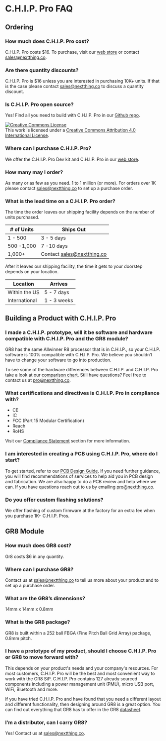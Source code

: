 # C.H.I.P. Pro FAQ

## Ordering

### How much does C.H.I.P. Pro cost?
C.H.I.P. Pro costs $16. To purchase, visit our [web store](https://nextthing.co/pages/store) or contact [sales@nextthing.co](mailto:sales@nextthing.co).

### Are there quantity discounts?
C.H.I.P. Pro is $16 unless you are interested in purchasing 10K+ units. If that is the case please contact [sales@nextthing.co](mailto:sales@nextthing.co) to discuss a quantity discount.

### Is C.H.I.P. Pro open source?
Yes! Find all you need to build with C.H.I.P. Pro in our [Github repo](https://github.com/NextThingCo/CHIP_Pro-Hardware).

<a rel="license" href="http://creativecommons.org/licenses/by/4.0/"><img alt="Creative Commons License" style="border-width:0" src="https://i.creativecommons.org/l/by/4.0/88x31.png" /></a><br />This work is licensed under a <a rel="license" href="http://creativecommons.org/licenses/by/4.0/">Creative Commons Attribution 4.0 International License</a>.

### Where can I purchase C.H.I.P. Pro?
We offer the C.H.I.P. Pro Dev kit and C.H.I.P. Pro in our [web store](https://nextthing.co/pages/store).

###  How many may I order?
As many or as few as you need. 1 to 1 million (or more). For orders over 1K please contact [sales@nextthing.co](mailto:sales@nextthing.co) to set up a purchase order.

### What is the lead time on a C.H.I.P. Pro order?

The time the order leaves our shipping facility depends on the number of units purchased.

| # of Units | Ships Out                  |
|------------|----------------------------|
| 1 - 500    | 3 - 5 days                 |
| 500 -1,000 | 7 -10 days                 |
| 1,000+     | Contact sales@nextthing.co |

After it leaves our shipping facility, the time it gets to your doorstep depends on your location.

| Location | Arrives                 |
|------------|----------------------------|
| Within the US | 5 - 7 days              |
| International | 1 - 3 weeks             |


## Building a Product with C.H.I.P. Pro

###  I made a C.H.I.P. prototype, will it be software and hardware compatible with C.H.I.P. Pro and the GR8 module?

GR8 has the same Allwinner R8 processor that is in C.H.I.P., so your C.H.I.P. software is 100% compatible with C.H.I.P. Pro. We believe you shouldn’t have to change your software to go into production. 

To see some of the hardware differences between C.H.I.P. and C.H.I.P. Pro take a look at our [comparison chart](http://ntc-docs-unstable.surge.sh/chip_pro.html#c-h-i-p-v-c-h-i-p-pro). Still have questions? Feel free to contact us at [pro@nextthing.co](mailto:pro@nextthing.co).

### What certifications and directives is C.H.I.P. Pro in compliance with?

* CE
* IC
* FCC (Part 15 Modular Certification)
* Reach
* RoHS

Visit our [Compliance Statement](https://docs.getchip.com/chip_pro.html#compliance-statement) section for more information.

### I am interested in creating a PCB using C.H.I.P. Pro, where do I start? 

To get started, refer to our [PCB Design Guide](http://ntc-docs-unstable.surge.sh/chip_pro.html#pcb-design-tips). If you need further guidance, you will find recommendations of services to help aid you in PCB design and fabrication. We are also happy to do a PCB review and help where we can. If you have questions reach out to us by emailing [pro@nextthing.co](mailto:pro@nextthing.co).

### Do you offer custom flashing solutions?
We offer flashing of custom firmware at the factory for an extra fee when you purchase 1K+ C.H.I.P. Pros.

## GR8 Module

### How much does GR8 cost?
Gr8 costs $6 in any quantity.  

### Where can I purchase GR8?
Contact us at [sales@nextthing.co](mailto:sales@nextthing.co) to tell us more about your product and to set up a purchase order.

### What are the GR8’s dimensions?
14mm x 14mm x 0.8mm

### What is the GR8 package?
GR8 is built within a 252 ball FBGA (Fine Pitch Ball Grid Array) package, 0.8mm pitch.

### I have a prototype of my product, should I choose C.H.I.P. Pro or GR8 to move forward with?

This depends on your product's needs and your company's resources. For most customers, C.H.I.P. Pro will be the best and most convenient way to work with the GR8 SiP. C.H.I.P. Pro contains 127 already sourced components including a power management unit (PMU), micro USB port, WiFi, Bluetooth and more. 

If you have tried C.H.I.P. Pro and have found that you need a different layout and different functionality, then designing around GR8 is a great option. You can find out everything that GR8 has to offer in the GR8 [datasheet](https://github.com/NextThingCo/CHIP_Pro-Hardware/tree/master/Datasheets).

### I’m a distributor, can I carry GR8?
Yes! Contact us at [sales@nextthing.co](mailto:sales@nextthing.co).
